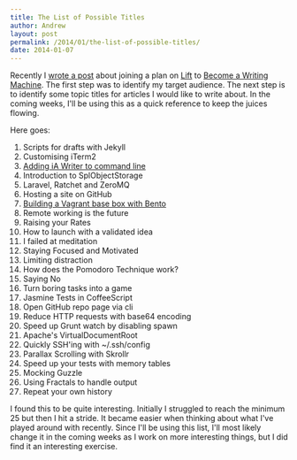 ```yaml
---
title: The List of Possible Titles
author: Andrew
layout: post
permalink: /2014/01/the-list-of-possible-titles/
date: 2014-01-07
---
```


Recently I [wrote a post](/2014/01/becoming-a-writing-machine/) about joining a plan on [Lift](http://lift.do) to [Become a Writing Machine](https://lift.do/plans/242/become-a-writing-machine). The first step was to identify my target audience. The next step is to identify some topic titles for articles I would like to write about. In the coming weeks, I'll be using this as a quick reference to keep the juices flowing.

Here goes:

1. Scripts for drafts with Jekyll
2. Customising iTerm2
3. [Adding iA Writer to command line](/2014/01/adding-ia-writer-to-command-line/)
4. Introduction to SplObjectStorage
5. Laravel, Ratchet and ZeroMQ
6. Hosting a site on GitHub
7. [Building a Vagrant base box with Bento](/2014/01/building-a-vagrant-base-box-with-bento/)
8. Remote working is the future
9. Raising your Rates
10. How to launch with a validated idea
11. I failed at meditation
12. Staying Focused and Motivated
13. Limiting distraction
14. How does the Pomodoro Technique work?
15. Saying No
16. Turn boring tasks into a game
17. Jasmine Tests in CoffeeScript
18. Open GitHub repo page via cli
19. Reduce HTTP requests with base64 encoding
20. Speed up Grunt watch by disabling spawn
21. Apache's VirtualDocumentRoot
22. Quickly SSH'ing with ~/.ssh/config
23. Parallax Scrolling with Skrollr
24. Speed up your tests with memory tables
25. Mocking Guzzle
26. Using Fractals to handle output
27. Repeat your own history


I found this to be quite interesting. Initially I struggled to reach the minimum 25 but then I hit a stride. It became easier when thinking about what I've played around with recently. Since I'll be using this list, I'll most likely change it in the coming weeks as I work on more interesting things, but I did find it an interesting exercise.
